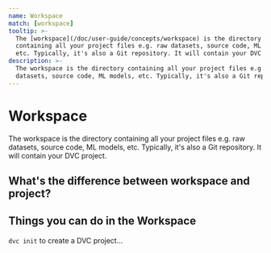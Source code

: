 ```yaml
---
name: Workspace
match: [workspace]
tooltip: >-
  The [workspace](/doc/user-guide/concepts/workspace) is the directory
  containing all your project files e.g. raw datasets, source code, ML models,
  etc. Typically, it's also a Git repository. It will contain your DVC project.
description: >-
  The workspace is the directory containing all your project files e.g. raw
  datasets, source code, ML models, etc. Typically, it's also a Git repository.
---
```


<!-- keywords: data science project architecture, machine learning project architecture, machine learning workflow, data science workflow, machine learning file system, data science file system, data science project structure, machine learning project structure, notebook version control -->

# Workspace

The workspace is the directory containing all your project files e.g. raw
datasets, source code, ML models, etc. Typically, it's also a Git repository. It
will contain your DVC project.

<!-- _"External dependencies, outputs, and cache are the exception to the rule."_ -->

<!-- _from dvc-project tooltip_ -->

## What's the difference between workspace and project?

<!-- _Relationship between workspace, cache, remote_ -->

## Things you can do in the Workspace

`dvc init` to create a DVC project...
